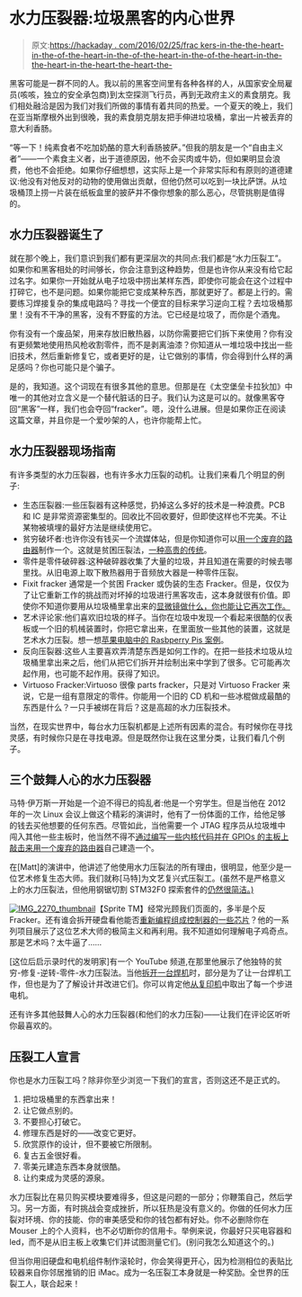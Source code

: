 # 水力压裂器:垃圾黑客的内心世界

> 原文:[https://hackaday . com/2016/02/25/frac kers-in-the-the-heart-in-the-of-the-heart-in-the-of-the-heart-in-the-of-the-heart-in-the-the-heart-in-the-heart-the-heart-the-](https://hackaday.com/2016/02/25/frackers-inside-the-mind-of-the-junk-hacker/)

黑客可能是一群不同的人。我以前的黑客空间里有各种各样的人，从国家安全局雇员(咳咳，独立的安全承包商)到太空探测飞行员，再到无政府主义的素食朋克。我们相处融洽是因为我们对我们所做的事情有着共同的热爱。一个夏天的晚上，我们在亚当斯摩根外出到很晚，我的素食朋克朋友把手伸进垃圾桶，拿出一片被丢弃的意大利香肠。

“等一下！纯素食者不吃加奶酪的意大利香肠披萨。”但我的朋友是一个“自由主义者”——一个素食主义者，出于道德原因，他不会买肉或牛奶，但如果明显会浪费，他也不会拒绝。如果你仔细想想，这实际上是一个非常实际和有原则的道德建议:他没有对他反对的动物的使用做出贡献，但他仍然可以吃到一块比萨饼。从垃圾桶顶上捞一片装在纸板盒里的披萨并不像你想象的那么恶心，尽管挑剔是值得的。

## 水力压裂器诞生了

就在那个晚上，我们意识到我们都有更深层次的共同点:我们都是“水力压裂工”。如果你和黑客相处的时间够长，你会注意到这种趋势，但是也许你从来没有给它起过名字。如果你一开始就从电子垃圾中捞出某样东西，即使你可能会在这个过程中打碎它，也不是问题。如果你能把它变成某种东西，那就更好了。都是上行的。需要练习焊接复杂的集成电路吗？寻找一个便宜的目标来学习逆向工程？去垃圾桶那里！没有不干净的黑客，没有不野蛮的方法。它已经是垃圾了，而你是个酒鬼。

你有没有一个废品架，用来存放旧散热器，以防你需要把它们拆下来使用？你有没有更频繁地使用热风枪收割零件，而不是剥离油漆？你知道从一堆垃圾中找出一些旧技术，然后重新修复它，或者更好的是，让它做别的事情，你会得到什么样的满足感吗？你也可能只是个骗子。

是的，我知道。这个词现在有很多其他的意思。但那是在《太空堡垒卡拉狄加》中唯一的其他对立含义是一个替代脏话的日子。我们认为这是可以的。就像黑客夺回“黑客”一样，我们也会夺回“fracker”。嗯，没什么进展。但是如果你正在阅读这篇文章，并且你是一个爱吵架的人，也许你能帮上忙。

## 水力压裂器现场指南

有许多类型的水力压裂器，也有许多水力压裂的动机。让我们来看几个明显的例子:

*   生态压裂器:一些压裂器有这种感觉，扔掉这么多好的技术是一种浪费。PCB 和 IC 是非常资源密集型的。回收比不回收要好，但即使这样也不完美。不让某物被填埋的最好方法是继续使用它。
*   贫穷破坏者:也许你没有钱买一个流媒体站，但是你知道你可以[用一个废弃的路由器](http://hackaday.com/2016/01/26/hacking-a-usb-port-onto-an-old-router/)制作一个。这就是贫困压裂法，[一种高贵的传统](http://hackaday.com/2016/01/07/hacking-when-it-counts-the-great-depression/)。
*   零件是零件破碎器:这种破碎器收集了大量的垃圾，并且知道在需要的时候去哪里找。从旧电源上取下散热器用于音频放大器是一种零件压裂。
*   Fixit fracker 通常是一个贫困 Fracker 或伪装的生态 Fracker。但是，仅仅为了让它重新工作的挑战而对坏掉的垃圾进行黑客攻击，这本身就很有价值。即使你不知道你要用从垃圾桶里拿出来的[显微镜做什么，你也能让它再次工作。](http://hackaday.com/2014/08/02/finding-and-repairing-microscopes-from-the-trash/)
*   艺术评论家:他们喜欢旧垃圾的样子。当你在垃圾中发现一个看起来很酷的仪表板或一个旧的机械装置时，你把它拿出来，在里面放一些其他的装置，这就是艺术水力压裂。想一想[苹果电脑中的 Rasbperry Pis 案例](http://hackaday.com/2015/12/31/art-for-planespotters/)。
*   反向压裂器:这些人主要喜欢弄清楚东西是如何工作的。在把一些技术垃圾从垃圾桶里拿出来之后，他们从把它们拆开并绘制出来中学到了很多。它可能再次起作用，也可能不起作用。获得了知识。
*   Virtuoso Fracker:Virtuoso 很像 parts fracker，只是对 Virtuoso Fracker 来说，它是一组有意限定的零件。你能用一个旧的 CD 机和一些冰棍做成最酷的东西是什么？一只手被绑在背后？这是高超的水力压裂技术。

当然，在现实世界中，每台水力压裂机都是上述所有因素的混合。有时候你在寻找灵感，有时候你只是在寻找电源。但是既然你让我在这里分类，让我们看几个例子。

## 三个鼓舞人心的水力压裂器

马特·伊万斯一开始是一个迫不得已的捣乱者:他是一个穷学生。但是当他在 2012 年的一次 Linux 会议上做这个精彩的演讲时，他有了一份体面的工作，给他足够的钱去买他想要的任何东西。尽管如此，当他需要一个 JTAG 程序员从垃圾堆中闯入其他一些主板时，他当然不得不[通过编写一些内核代码并在 GPIOs 的主板上敲击来用一个废弃的路由器](http://axio.ms/projects/wrtag/)自己建造一个。

在[Matt]的演讲中，他讲述了他使用水力压裂法的所有理由，很明显，他至少是一位艺术修复生态大师。我们就称[马特]为文艺复兴式压裂工。(虽然不是严格意义上的水力压裂法，但他用钢锯切割 STM32F0 探索套件的[仍然很简洁。)](http://axio.ms/projects/stm32-241/)

[![IMG_2270_thumbnail](../Images/eb915ef31ab0d073e7c7e869d54230b2.png)](https://hackaday.com/wp-content/uploads/2016/02/img_2270_thumbnail.png)【Sprite TM】经常光顾我们页面的，多半是个反 Fracker。还有谁会拆开硬盘看他能否[重新编程组成控制器的一些芯片](http://hackaday.com/2013/08/02/sprite_tm-ohm2013-talk-hacking-hard-drive-controller-chips/)？他的一系列项目展示了这位艺术大师的极简主义和再利用。我不知道如何理解电子鸡奇点。那是艺术吗？太牛逼了……

[这位后启示录时代的发明家]有一个 YouTube 频道,在那里他展示了他独特的贫穷-修复-逆转-零件-水力压裂法。当他[拆开一台焊机](https://www.youtube.com/watch?v=9rhGUkbqwCU)时，部分是为了让一台焊机工作，但也是为了了解设计并改进它们。你可以肯定他[从复印机](https://www.youtube.com/watch?v=mSU-GeEe0P0)中取出了每一个步进电机。

还有许多其他鼓舞人心的水力压裂器(和他们的水力压裂)——让我们在评论区听听你最喜欢的。

## 压裂工人宣言

你也是水力压裂工吗？除非你至少浏览一下我们的宣言，否则这还不是正式的。

1.  把垃圾桶里的东西拿出来！
2.  让它做点别的。
3.  不要担心打破它。
4.  修理东西是好的——改变它更好。
5.  欣赏原作的设计，但不要被它所限制。
6.  复古五金很好看。
7.  零美元建造东西本身就很酷。
8.  让约束成为灵感的源泉。

水力压裂比在易贝购买模块要难得多，但这是问题的一部分；你鞭策自己，然后学习。另一方面，有时挑战会变成挫折，所以狂热是没有意义的。你做的任何水力压裂对环境、你的技能、你的审美感受和你的钱包都有好处。你不必删除你在 Mouser 上的个人资料，也不必切断你的信用卡。举例来说，你最好只买电容器和 led，而不是从旧主板上收集它们并试图测量它们。(别问我怎么知道这个的。)

但当你用旧硬盘和电机组件制作滚轮时，你会笑得更开心，因为检测相位的表贴比较器来自你邻居推销的旧 iMac。成为一名压裂工本身就是一种奖励。全世界的压裂工人，联合起来！